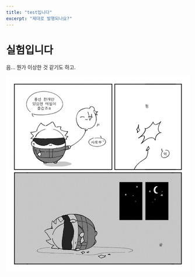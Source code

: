 ```yaml
---
title: "test입니다"
excerpt: "제대로 발행되나요?"
---
```


# 실험입니다

음... 뭔가 이상한 것 같기도 하고.

![FWGRlIYUIAIwSsb](./../images/2024-08-10-test/FWGRlIYUIAIwSsb-1723297057193-3.png)
